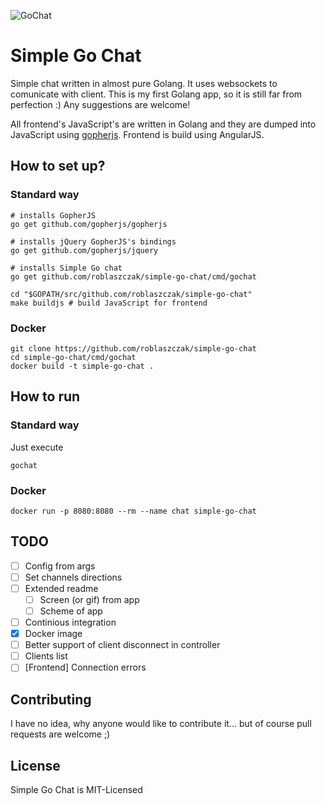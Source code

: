 ![GoChat](https://github.com/roblaszczak/simple-go-chat/blob/master/public/logo.png?raw=true)

# Simple Go Chat

Simple chat written in almost pure Golang. It uses websockets to comunicate with client. This is my first Golang app, so
it is still far from perfection :) Any suggestions are welcome!

All frontend's JavaScript's are written in Golang and they are dumped into JavaScript using 
[gopherjs](https://github.com/gopherjs/gopherjs). Frontend is build using AngularJS.

## How to set up?

### Standard way

    # installs GopherJS
    go get github.com/gopherjs/gopherjs
    
    # installs jQuery GopherJS's bindings
    go get github.com/gopherjs/jquery
    
    # installs Simple Go chat
    go get github.com/roblaszczak/simple-go-chat/cmd/gochat
    
    cd "$GOPATH/src/github.com/roblaszczak/simple-go-chat"
    make buildjs # build JavaScript for frontend


### Docker
    
    git clone https://github.com/roblaszczak/simple-go-chat
    cd simple-go-chat/cmd/gochat
    docker build -t simple-go-chat .

## How to run

### Standard way

Just execute

    gochat
    
### Docker

    docker run -p 8080:8080 --rm --name chat simple-go-chat

## TODO

- [ ] Config from args
- [ ] Set channels directions
- [ ] Extended readme
  - [ ] Screen (or gif) from app
  - [ ] Scheme of app
- [ ] Continious integration
- [x] Docker image
- [ ] Better support of client disconnect in controller
- [ ] Clients list
- [ ] [Frontend] Connection errors

## Contributing

I have no idea, why anyone would like to contribute it... but of course pull requests are welcome ;)

## License

Simple Go Chat is MIT-Licensed
